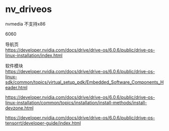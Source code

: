 # nv_driveos 



nvmedia 不支持x86   

6060     

导航页   
https://developer.nvidia.com/docs/drive/drive-os/6.0.6/public/drive-os-linux-installation/index.html

软件模块  
https://developer.nvidia.com/docs/drive/drive-os/6.0.6/public/drive-os-linux-sdk/common/topics/virtual_setup_pdk/Embedded_Software_Components_Header.html   


https://developer.nvidia.com/docs/drive/drive-os/6.0.6/public/drive-os-linux-installation/common/topics/installation/install-methods/install-devzone.html    

https://developer.nvidia.com/docs/drive/drive-os/6.0.6/public/drive-os-tensorrt/developer-guide/index.html      
